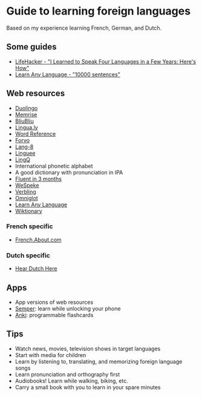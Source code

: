 # Guide to learning foreign languages
Based on my experience learning French, German, and Dutch.

## Some guides
- [LifeHacker - "I Learned to Speak Four Languages in a Few Years: Here's How"](http://goo.gl/CILJM)
- [Learn Any Language - "10000 sentences"](http://goo.gl/4Nqbs1)

## Web resources
- [Duolingo](www.duolingo.com)
- [Memrise](www.memrise.com)
- [BliuBliu](www.bliubliu.com)
- [Lingua.ly](https://lingua.ly)
- [Word Reference](www.wordreference.com)
- [Forvo](www.forvo.com)
- [Lang-8](www.lang-8.com)
- [Linguee](www.linguee.com)
- [LingQ](www.lingq.com)
- International phonetic alphabet
- A good dictionary with pronunciation in IPA
- [Fluent in 3 months](www.fluentin3months.com)
- [WeSpeke](www.wespeke.com)
- [Verbling](www.verbling.com)
- [Omniglot](www.omniglot.com)
- [Learn Any Language](http://learnanylanguage.wikia.com/)
- [Wiktionary](www.wiktionary.org)

### French specific
- [French.About.com](french.about.com)

### Dutch specific
- [Hear Dutch Here](www.heardutchhere.com)

## Apps
- App versions of web resources
- [Semper](https://goo.gl/FP6qZn): learn while unlocking your phone
- [Anki](https://www.ankiapp.com/): programmable flashcards

## Tips
- Watch news, movies, television shows in target languages
- Start with media for children
- Learn by listening to, translating, and memorizing foreign language songs
- Learn pronunciation and orthography first
- Audiobooks! Learn while walking, biking, etc.
- Carry a small book with you to learn in your spare minutes


